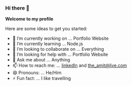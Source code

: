 ### Hi there 👋


**Welcome to my profile** 

Here are some ideas to get you started:

- 🔭 I’m currently working on ... Portfolio Website
- 🌱 I’m currently learning ... Node.js
- 👯 I’m looking to collaborate on ... Everything 
- 🤔 I’m looking for help with ... Portfolio Website 
- 💬 Ask me about ... Anything
- 📫 How to reach me: ... [linkedIn](https://www.linkedin.com/in/theamittailor/) and the_amit@live.com
- 😄 Pronouns: ... He/Him
- ⚡ Fun fact: ... I like travelling 

